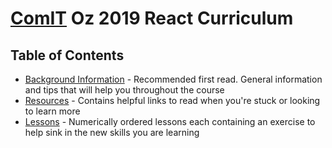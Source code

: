 # [ComIT](http://comit.org) Oz 2019 React Curriculum

## Table of Contents

- [Background Information](background.md) - Recommended first read. General information and tips that will help you throughout the course
- [Resources](resources.md) - Contains helpful links to read when you're stuck or looking to learn more
- [Lessons](https://github.com/AdamAlinauskas/react-and-html-course/tree/master/html/lessons) - Numerically ordered lessons each containing an exercise to help sink in the new skills you are learning
